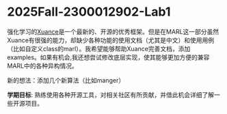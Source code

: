 # 2025Fall-2300012902-Lab1

强化学习的[Xuance](https://github.com/agi-brain/xuance)是一个最新的、开源的优秀框架。但是在MARL这一部分虽然Xuance有很强的能力，却缺少各种功能的使用文档（尤其是中文）和使用用例（比如自定义class的marl）。我希望能够帮助Xuance完善文档，添加examples。如果有机会,我还想尝试修改底层实现，使其能够更加方便的兼容MARL中的各种异构情况。

新的想法：添加几个新算法（比如manger）

**学期目标**: 熟练使用各种开源工具，对相关社区有所贡献，并借此机会详细了解一些开源项目。
